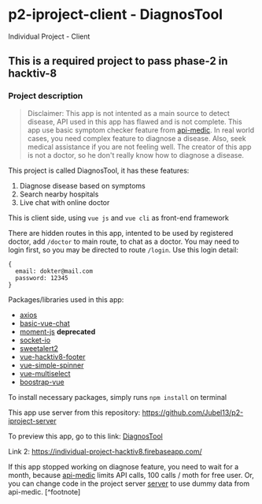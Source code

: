 # p2-iproject-client - DiagnosTool
Individual Project - Client

## This is a required project to pass phase-2 in hacktiv-8

### Project description

> Disclaimer: This app is not intented as a main source to detect disease, API used in this app has flawed and is not complete. This app use basic symptom checker feature from [api-medic](https://apimedic.com/). In real world cases, you need complex feature to diagnose a disease. Also, seek medical assistance if you are not feeling well. The creator of this app is not a doctor, so he don't really know how to diagnose a disease.

This project is called DiagnosTool, it has these features:
1. Diagnose disease based on symptoms
2. Search nearby hospitals
3. Live chat with online doctor

This is client side, using `vue js` and `vue cli` as front-end framework

There are hidden routes in this app, intented to be used by registered doctor, add `/doctor` to main route, to chat as a doctor. You may need to login first, so you may be directed to route `/login`. Use this login detail: 
```
{
  email: dokter@mail.com
  password: 12345
}
```

Packages/libraries used in this app:
- [axios](https://github.com/axios/axios)
- [basic-vue-chat](https://github.com/jmaczan/basic-vue-chat)
- [moment-js](https://momentjs.com/) **deprecated**
- [socket-io](https://www.npmjs.com/package/vue-socket.io-extended)
- [sweetalert2](https://sweetalert2.github.io/)
- [vue-hacktiv8-footer](https://www.npmjs.com/package/vue-hacktiv8-footer)
- [vue-simple-spinner](https://github.com/dzwillia/vue-simple-spinner/)
- [vue-multiselect](https://vue-multiselect.js.org/)
- [boostrap-vue](https://bootstrap-vue.org/docs)

To install necessary packages, simply runs `npm install` on terminal

This app use server from this repository: https://github.com/Jubel13/p2-iproject-server

To preview this app, go to this link:
[DiagnosTool](https://individual-project-hacktiv8.web.app/)

Link 2: https://individual-project-hacktiv8.firebaseapp.com/

If this app stopped working on diagnose feature, you need to wait for a month, because [api-medic](https://apimedic.com/) limits API calls, 100 calls / moth for free user. Or, you can change code in the project server [server](https://github.com/Jubel13/p2-iproject-server) to use dummy data from api-medic. [^footnote]

